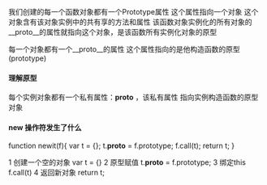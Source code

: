 
我们创建的每一个函数对象都有一个Prototype属性 这个属性指向一个对象
这个对象含有该对象实例中的共有享的方法和属性
该函数对象实例化的所有对象的__proto__的属性就指向这个对象，是该函数所有实例化对象的原型



每一个对象都有一个__proto__的属性 这个属性指向的是他构造函数的原型(prototype)



#### 理解原型
每个实例对象都有一个私有属性：__proto__ ，该私有属性 指向实例构造函数的原型对象


#### new 操作符发生了什么

function newit(f){
    var t = {};
    t.__proto__ = f.prototype;
    f.call(t);
    return t;
}

1 创建一个空的对象
    var t = {}
2 原型赋值
    t.__proto__ = f.prototype;
3 绑定this
    f.call(t)
4 返回新对象
    return t;
